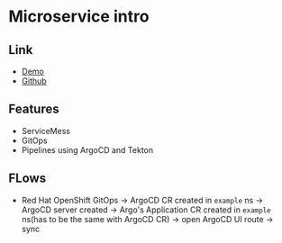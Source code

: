 # Microservice intro
## Link
 - [Demo](https://demo.redhat.com/catalog?item=babylon-catalog-prod/sandboxes-gpte.opentour-2022-dach.prod&utm_source=webapp&utm_medium=share-link)
 - [Github](https://github.com/sa-mw-dach/microservice-introduction-gitops)
## Features
- ServiceMess
- GitOps
- Pipelines using ArgoCD and Tekton
## FLows
- Red Hat OpenShift GitOps -> ArgoCD CR created in `example` ns -> ArgoCD server created -> Argo's Application CR created in `example` ns(has to be the same with ArgoCD CR) -> open ArgoCD UI route -> sync